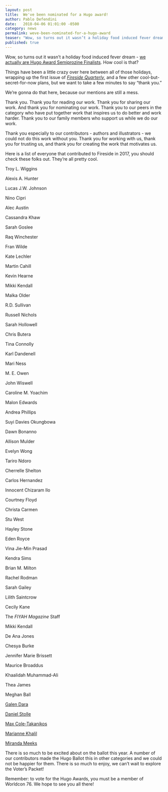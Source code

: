```yaml
---
layout: post
title:  We've been nominated for a Hugo award!
author: Pablo Defendini
date:   2018-04-06 01:01:00 -0500
category: news
permalink: weve-been-nominated-for-a-hugo-award
teaser: "Wow, so turns out it wasn’t a holiday food induced fever dream - we actually are Hugo Award Semiprozine Finalists. How cool is that?"
published: true
---
```


Wow, so turns out it wasn’t a holiday food induced fever dream - [we actually are Hugo Award Semiprozine Finalists](https://www.theverge.com/2018/3/31/17183718/2018-hugo-award-nominations-science-fiction-fantasy-books). How cool is that?

Things have been a little crazy over here between all of those holidays, wrapping up the first issue of [_Fireside Quarterly_](https://d.rip/fireside), and a few other cool-but-secret-for-now plans, but we want to take a few minutes to say “thank you.”

We’re gonna do that here, because our mentions are still a mess.

Thank you. Thank you for reading our work. Thank you for sharing our work. And thank you for nominating our work.  Thank you to our peers in the category who have put together work that inspires us to do better and work harder. Thank you to our family members who support us while we do our work.

Thank you especially to our contributors - authors and illustrators - we could not do this work without you. Thank you for working with us, thank you for trusting us, and thank you for creating the work that motivates us.

Here is a list of everyone that contributed to Fireside in 2017, you should check these folks out. They’re all pretty cool.

Troy L. Wiggins

Alexis A. Hunter

Lucas J.W. Johnson

Nino Cipri

Alec Austin

Cassandra Khaw

Sarah Goslee

Raq Winchester

Fran Wilde

Kate Lechler

Martin Cahill

Kevin Hearne

Mikki Kendall

Malka Older

R.D. Sullivan

Russell Nichols

Sarah Hollowell

Chris Butera

Tina Connolly

Karl Dandenell

Mari Ness

M. E. Owen

John Wiswell

Caroline M. Yoachim

Malon Edwards

Andrea Phillips

Suyi Davies Okungbowa

Dawn Bonanno

Allison Mulder

Evelyn Wong

Tariro Ndoro

Cherrelle Shelton

Carlos Hernandez

Innocent Chizaram Ilo

Courtney Floyd

Christa Carmen

Stu West

Hayley Stone

Eden Royce

Vina Jie-Min Prasad

Kendra Sims

Brian M. Milton

Rachel Rodman

Sarah Gailey

Lilith Saintcrow

Cecily Kane

The _FIYAH Magazine_ Staff

Mikki Kendall

De Ana Jones

Chesya Burke

Jennifer Marie Brissett

Maurice Broaddus

Khaalidah Muhammad-Ali

Thea James

Meghan Ball

[Galen Dara](http://www.galendara.com)

[Daniel Stolle](http://www.danielstolle.com)

[Max Cole-Takanikos](https://www.maxcoletakanikos.com)

[Marianne Khalil](https://mariannekhalil.carbonmade.com)

[Miranda Meeks](http://mirandameeks.com)

There is so much to be excited about on the ballot this year. A number of our contributors made the Hugo Ballot this in other categories and we could not be happier for them. There is so much to enjoy, we can’t wait to explore the Voter’s Packet!

Remember: to vote for the Hugo Awards, you must be a member of Worldcon 76. We hope to see you all there!
